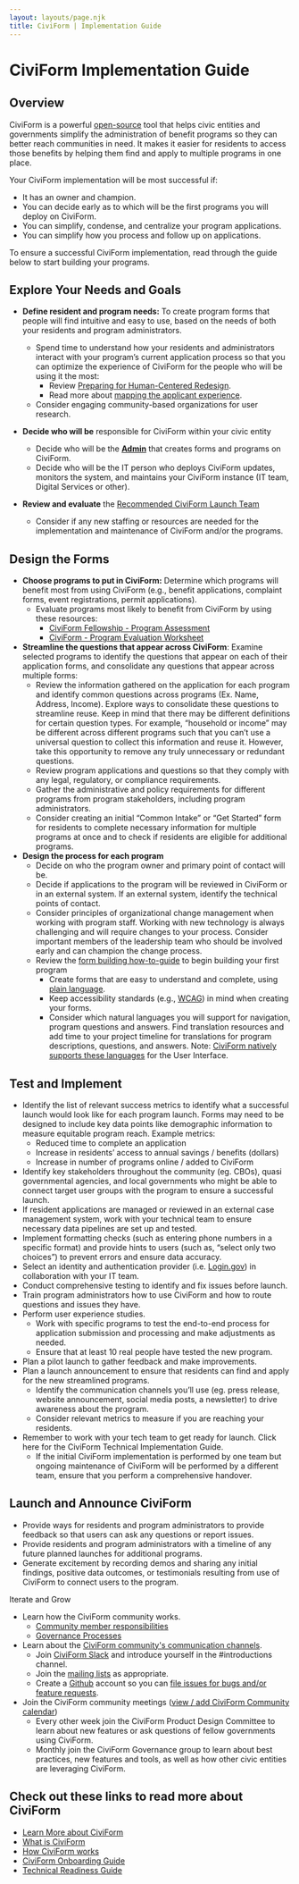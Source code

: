 ```yaml
---
layout: layouts/page.njk
title: CiviForm | Implementation Guide
---
```


# CiviForm Implementation Guide

## Overview

CiviForm is a powerful [open-source](https://en.wikipedia.org/wiki/Open_source) tool that helps civic entities and governments simplify the administration of benefit programs so they can better reach communities in need. It makes it easier for residents to access those benefits by helping them find and apply to multiple programs in one place.

Your CiviForm implementation will be most successful if:

* It has an owner and champion.  
* You can decide early as to which will be the first programs you will deploy on CiviForm.  
* You can simplify, condense, and centralize your program applications.  
* You can simplify how you process and follow up on applications.

To ensure a successful CiviForm implementation, read through the guide below to start building your programs. 

## Explore Your Needs and Goals

* **Define resident and program needs:** To create program forms that people will find intuitive and easy to use, based on the needs of both your residents and program administrators.  
  * Spend time to understand how your residents and administrators interact with your program’s current application process so that you can optimize the experience of CiviForm for the people who will be using it the most:  
    * Review [Preparing for Human-Centered Redesign](https://beeckcenter.georgetown.edu/report/preparing-for-human-centered-redesign/).  
    * Read more about [mapping the applicant experience](https://github.com/usds/benefits-enrollment-prototype/blob/master/assets/discovery-findings-mapping-enrollment-Nov2016.pdf).  
  * Consider engaging community-based organizations for user research.

* **Decide who will be** responsible for CiviForm within your civic entity  
  * Decide who will be the [**Admin**](https://docs.civiform.us/overview/how-does-civiform-work#civiform-admin-experience) that creates forms and programs on CiviForm.   
  * Decide who will be the IT person who deploys CiviForm updates, monitors the system, and maintains your CiviForm instance (IT team, Digital Services or other).

* **Review and evaluate** the [Recommended CiviForm Launch Team](https://docs.google.com/document/d/1AacsuDbMmVfmBuWWSNRz3nOUYR3WG5_KDnDgxrc6z0A/edit)  
  * Consider if any new staffing or resources are needed for the implementation and maintenance of CiviForm and/or the programs.

## Design the Forms

* **Choose programs to put in CiviForm:** Determine which programs will benefit most from using CiviForm (e.g., benefit applications, complaint forms, event registrations, permit applications).  
  * Evaluate programs most likely to benefit from CiviForm by using these resources:  
    *  [CiviForm Fellowship - Program Assessment](https://docs.google.com/document/d/10TTk68evp-X8iJ2W3S2--MpiqMeg1Uf0jTysbZITEdg/edit?usp=sharing)  
    *  [CiviForm - Program Evaluation Worksheet ](https://docs.google.com/spreadsheets/d/1_NNMln-LOAxxXCoYgh1oI0uaS6YhoyMoBvudaiKRMm4/edit?resourcekey=0-KPl3Y1YgUYty81OKHbRMpQ#gid=629433048)  
* **Streamline the questions that appear across CiviForm**: Examine selected programs to identify the questions that appear on each of their application forms, and consolidate any questions that appear across multiple forms:  
  * Review the information gathered on the application for each program and identify common questions across programs (Ex. Name, Address, Income). Explore ways to consolidate these questions to streamline reuse. Keep in mind that there may be different definitions for certain question types. For example, “household or income” may be different across different programs such that you can’t use a universal question to collect this information and reuse it. However, take this opportunity to remove any truly unnecessary or redundant questions.  
  * Review program applications and questions so that they comply with any legal, regulatory, or compliance requirements.   
  * Gather the administrative and policy requirements for different programs from program stakeholders, including program administrators.   
  * Consider creating an initial “Common Intake” or “Get Started” form for residents to complete necessary information for multiple programs at once and to check if residents are eligible for additional programs.  
* **Design the process for each program**  
  * Decide on who the program owner and primary point of contact will be.  
  * Decide if applications to the program will be reviewed in CiviForm or in an external system. If an external system, identify the technical points of contact.  
  * Consider principles of organizational change management when working with program staff. Working with new technology is always challenging and will require changes to your process. Consider important members of the leadership team who should be involved early and can champion the change process.   
  * Review the [form building how-to-guide](https://docs.civiform.us/user-manual/civiform-admin-guide/working-with-programs/create-a-program) to begin building your first program  
    * Create forms that are easy to understand and complete, using [plain language](http://plainlanguage.gov).  
    * Keep  accessibility standards (e.g., [WCAG](https://www.w3.org/WAI/standards-guidelines/wcag/)) in mind when creating your forms.  
    * Consider which natural languages you will support for navigation, program questions and answers. Find translation resources and add time to your project timeline for translations for program descriptions, questions, and answers. Note: [CiviForm natively supports these languages](https://docs.civiform.us/user-manual/civiform-admin-guide/manage-translations-for-programs-and-questions) for the User Interface.

## Test and Implement

* Identify the list of relevant success metrics to identify what a successful launch would look like for each program launch. Forms may need to be designed to include key data points like demographic information to measure equitable program reach. Example metrics:  
  * Reduced time to complete an application  
  * Increase in residents’ access to annual savings / benefits (dollars)  
  * Increase in number of programs online / added to CiviForm  
* Identify key stakeholders throughout the community (eg. CBOs), quasi governmental agencies, and  local governments who might be able to connect target user groups with the program to ensure a successful launch.  
* If resident applications are managed or reviewed in an external case management system, work with your technical team to ensure necessary data pipelines are set up and tested.  
* Implement formatting checks (such as entering phone numbers in a specific format) and provide hints to users (such as, “select only two choices”) to prevent errors and ensure data accuracy.  
* Select an identity and authentication provider (i.e. [Login.gov](http://Login.gov)) in collaboration with your IT team.  
* Conduct comprehensive testing to identify and fix issues before launch.  
* Train program administrators how to use CiviForm and how to route questions and issues they have.   
* Perform user experience studies.  
  * Work with specific programs to test the end-to-end process for application submission and processing and make adjustments as needed.  
  * Ensure that at least 10 real people have tested the new program.  
* Plan a pilot launch to gather feedback and make improvements.  
* Plan a launch announcement to ensure that residents can find and apply for the new streamlined programs.  
  * Identify the communication channels you’ll use (eg. press release, website announcement, social media posts, a newsletter) to drive awareness about the program.  
  * Consider relevant metrics to measure if you are reaching your residents.  
* Remember to work with your tech team to get ready for launch. Click here for the CiviForm Technical Implementation Guide.  
  * If the initial CiviForm implementation is performed by one team but ongoing maintenance of CiviForm will be performed by a different team, ensure that you perform a comprehensive handover.

## Launch and Announce CiviForm 

* Provide ways for residents and program administrators to provide feedback so that users can ask any questions or report issues.   
* Provide residents and program administrators with a timeline of any future planned launches for additional programs.  
* Generate excitement by recording demos and sharing any initial findings, positive data outcomes, or testimonials resulting from use of CiviForm to connect users to the program. 

Iterate and Grow

* Learn how the CiviForm community works.  
  * [Community member responsibilities](https://docs.civiform.us/governance-and-management/governance/roles-committees-and-responsibilities)  
  * [Governance Processes](https://docs.civiform.us/governance-and-management/governance/governance-processes)  
* Learn about the [CiviForm community's communication channels](https://docs.civiform.us/governance-and-management/governance/communication).  
  * Join [CiviForm Slack](https://civiform.slack.com/) and introduce yourself in the \#introductions channel.  
  * Join the [mailing lists](https://docs.civiform.us/governance-and-management/governance/communication) as appropriate.  
  * Create a [Github](https://github.com/) account so you can [file issues for bugs and/or feature requests](https://github.com/civiform/civiform/issues).  
* Join the CiviForm community meetings ([view / add CiviForm Community calendar](https://calendar.google.com/calendar/u/0?cid=Y18xMDk1OWVlMWExYzg4MTY0N2ZjZmRlZTY2NWQ4MjMyZGRlYjViOWUyNDUwNDdhM2MxYTlmZjJhMjc0NGNmZTNjQGdyb3VwLmNhbGVuZGFyLmdvb2dsZS5jb20))   
  * Every other week join the CiviForm Product Design Committee to learn about new features or ask questions of fellow governments using CiviForm.  
  * Monthly join the CiviForm Governance group to learn about best practices, new features and tools, as well as how other civic entities are leveraging CiviForm.

## Check out these links to read more about CiviForm

* [Learn More about CiviForm](https://civiform.us/learnmore/)  
* [What is CiviForm](https://docs.civiform.us/overview/what-is-civiform)  
* [How CiviForm works](https://docs.civiform.us/overview/how-does-civiform-work)  
* [CiviForm Onboarding Guide](https://docs.civiform.us/user-manual/onboarding-guide)  
* [Technical Readiness Guide](https://civiform.us/tech-guide/)

